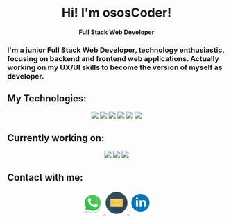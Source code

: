 <h1 align='center'>Hi! I'm ososCoder!</h1>
<p align='center'><strong>Full Stack Web Developer</strong></p>

<h3>I'm a junior Full Stack Web Developer, technology enthusiastic, focusing on backend and frontend web applications. Actually working on my UX/UI skills to become the version of myself as developer.</h3>

<h2><strong>My Technologies:</strong></h2>

<p align='center'>
<img src="https://cdn.jsdelivr.net/gh/devicons/devicon/icons/html5/html5-original.svg" width='50'/>
<img src="https://cdn.jsdelivr.net/gh/devicons/devicon/icons/css3/css3-original.svg" width='50'/>
<img src="https://cdn.jsdelivr.net/gh/devicons/devicon/icons/javascript/javascript-original.svg" width='50'/>
<img src="https://cdn.jsdelivr.net/gh/devicons/devicon/icons/nodejs/nodejs-original.svg" width='50'/>
<img src="https://cdn.jsdelivr.net/gh/devicons/devicon/icons/mysql/mysql-original.svg" width='50'/>
<img src="https://cdn.jsdelivr.net/gh/devicons/devicon/icons/react/react-original.svg" width='50'/>
</p>

<h2><strong>Currently working on:</strong></h2>

<p align='center'>
<img src="https://cdn.jsdelivr.net/gh/devicons/devicon/icons/typescript/typescript-original.svg" width='50'/>
<img src="https://cdn.jsdelivr.net/gh/devicons/devicon/icons/tailwindcss/tailwindcss-plain.svg" width='50'/>
<img src="https://cdn.jsdelivr.net/gh/devicons/devicon/icons/figma/figma-original.svg" width='50'/>
</p>

<h2>Contact with me:</strong></font>

<p align='center'>
<a href='https://wa.link/rif9rh' target="_blank">
<img src='./img/whatsapp.svg' width='50'/>
</a>
<a href="mailto:oscar.ousinde@gmail.com" target="_blank">
<img src="./img/email.svg" width='50' />
</a>
<a href='https://www.linkedin.com/in/oscar-ousinde/' target="_blank">
<img src='./img/linkedin.svg' width='50'/>
</a>
</p>
